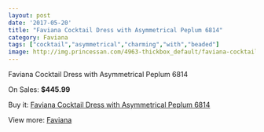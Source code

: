```yaml
---
layout: post
date: '2017-05-20'
title: "Faviana Cocktail Dress with Asymmetrical Peplum 6814"
category: Faviana
tags: ["cocktail","asymmetrical","charming","with","beaded"]
image: http://img.princessan.com/4963-thickbox_default/faviana-cocktail-dress-with-asymmetrical-peplum-6814.jpg
---
```

Faviana Cocktail Dress with Asymmetrical Peplum 6814

On Sales: **$445.99**
<a href="https://www.princessan.com/en/faviana/2312-faviana-cocktail-dress-with-asymmetrical-peplum-6814.html"><amp-img layout="responsive" width="600" height="600" src="//img.princessan.com/4963-thickbox_default/faviana-cocktail-dress-with-asymmetrical-peplum-6814.jpg" alt="Faviana Cocktail Dress with Asymmetrical Peplum 6814 0" /></a>
<a href="https://www.princessan.com/en/faviana/2312-faviana-cocktail-dress-with-asymmetrical-peplum-6814.html"><amp-img layout="responsive" width="600" height="600" src="//img.princessan.com/4964-thickbox_default/faviana-cocktail-dress-with-asymmetrical-peplum-6814.jpg" alt="Faviana Cocktail Dress with Asymmetrical Peplum 6814 1" /></a>

Buy it: [Faviana Cocktail Dress with Asymmetrical Peplum 6814](https://www.princessan.com/en/faviana/2312-faviana-cocktail-dress-with-asymmetrical-peplum-6814.html "Faviana Cocktail Dress with Asymmetrical Peplum 6814")

View more: [Faviana](https://www.princessan.com/en/19-faviana "Faviana")